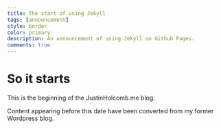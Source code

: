 ```yaml
---
title: The start of using Jekyll
tags: [announcement]
style: border
color: primary
description: An announcement of using Jekyll on Github Pages.
comments: true
---
```


So it starts
==========================

This is the beginning of the JustinHolcomb.me blog.

Content appearing before this date have been converted from my former Wordpress blog.
